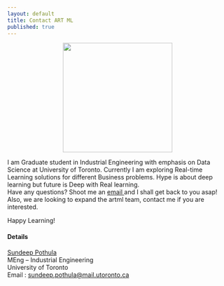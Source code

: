 ```yaml
---
layout: default
title: Contact ART ML
published: true
---
```



<p align="center">
	<img src="{{ '/assets/img/Dp.png' | prepend: site.baseurl }}" alt=""  width="250"/>  
</p>
I am Graduate student in Industrial Engineering with emphasis on Data Science at University of Toronto. Currently I am exploring Real-time Learning solutions for different Business problems. Hype is about deep learning but future is Deep with Real learning. <br/>
Have any questions? Shoot me an <a href="mailto:sundeeppothula@gmail.com"> email </a> and I shall get back to you asap! Also, we are looking to expand the artml team, contact me if you are interested. <br/>


Happy Learning! <br/>

#### Details
<a href="https://www.linkedin.com/in/sundeeppothula/">Sundeep Pothula</a> <br/>
MEng – Industrial Engineering <br/>
University of Toronto <br/>
Email : sundeep.pothula@mail.utoronto.ca
